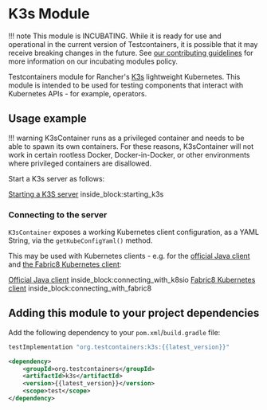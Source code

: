 # K3s Module

!!! note
    This module is INCUBATING. While it is ready for use and operational in the current version of Testcontainers, it is possible that it may receive breaking changes in the future. See [our contributing guidelines](/contributing/#incubating-modules) for more information on our incubating modules policy.

Testcontainers module for Rancher's [K3s](https://rancher.com/products/k3s/) lightweight Kubernetes.
This module is intended to be used for testing components that interact with Kubernetes APIs - for example, operators.

## Usage example

!!! warning
    K3sContainer runs as a privileged container and needs to be able to spawn its own containers. For these reasons,
    K3sContainer will not work in certain rootless Docker, Docker-in-Docker, or other environments where privileged
    containers are disallowed.

Start a K3s server as follows:

<!--codeinclude-->
[Starting a K3S server](../../modules/k3s/src/test/java/org/testcontainers/k3s/Fabric8K3sContainerTest.java) inside_block:starting_k3s
<!--/codeinclude-->

### Connecting to the server

`K3sContainer` exposes a working Kubernetes client configuration, as a YAML String, via the `getKubeConfigYaml()` method.

This may be used with Kubernetes clients - e.g. for the [official Java client](connecting_with_k8sio) and 
[the Fabric8 Kubernetes client](https://github.com/fabric8io/kubernetes-client):

<!--codeinclude-->
[Official Java client](../../modules/k3s/src/test/java/org/testcontainers/k3s/OfficialClientK3sContainerTest.java) inside_block:connecting_with_k8sio
[Fabric8 Kubernetes client](../../modules/k3s/src/test/java/org/testcontainers/k3s/Fabric8K3sContainerTest.java) inside_block:connecting_with_fabric8
<!--/codeinclude-->

## Adding this module to your project dependencies

Add the following dependency to your `pom.xml`/`build.gradle` file:

```groovy tab='Gradle'
testImplementation "org.testcontainers:k3s:{{latest_version}}"
```

```xml tab='Maven'
<dependency>
    <groupId>org.testcontainers</groupId>
    <artifactId>k3s</artifactId>
    <version>{{latest_version}}</version>
    <scope>test</scope>
</dependency>
```

